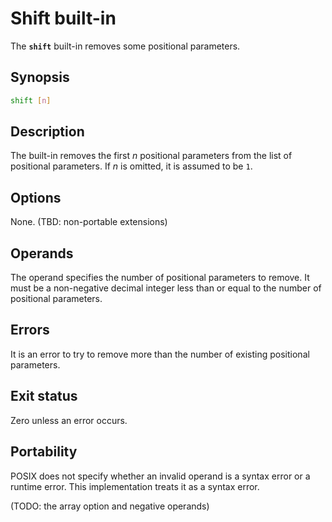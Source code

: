 # Shift built-in

The **`shift`** built-in removes some positional parameters.

## Synopsis

```sh
shift [n]
```

## Description

The built-in removes the first *n* positional parameters from the list of
positional parameters. If *n* is omitted, it is assumed to be `1`.

## Options

None. (TBD: non-portable extensions)

## Operands

The operand specifies the number of positional parameters to remove. It must
be a non-negative decimal integer less than or equal to the number of
positional parameters.

## Errors

It is an error to try to remove more than the number of existing positional
parameters.

## Exit status

Zero unless an error occurs.

## Portability

POSIX does not specify whether an invalid operand is a syntax error or a
runtime error. This implementation treats it as a syntax error.

(TODO: the array option and negative operands)
